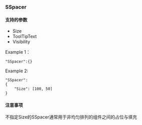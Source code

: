 ### SSpacer
#### 支持的参数

* Size
* ToolTipText
* Visibility

Example 1：

	"SSpacer":{}


Example 2:

    "SSpacer":
    {
        "Size": [100, 50]
    }
      
#### 注意事项
不指定Size的SSpacer通常用于非均匀排列的组件之间的占位与填充